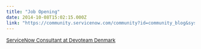 ```yaml
---
title: "Job Opening"
date: 2014-10-08T15:02:15.000Z
link: "https://community.servicenow.com/community?id=community_blog&sys_id=8e5e6aaddbd0dbc01dcaf3231f9619da"
---
```

<p><a title="w.devoteam.dk/en/careers/job&jobId=7454734&jobType=CNS&jobCountry=DK&jobOffer=ITSE&jobContract=CDI" href="http://www.devoteam.dk/en/careers/job&amp;jobId=7454734&amp;jobType=CNS&amp;jobCountry=DK&amp;jobOffer=ITSE&amp;jobContract=CDI" style="font-size: 10pt; line-height: 1.5em;">ServiceNow Consultant at Devoteam Denmark </a></p>